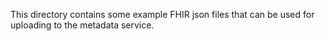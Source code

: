This directory contains some example FHIR json files that can be used for uploading to the metadata service.